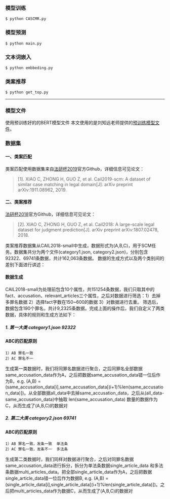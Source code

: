 ### 模型训练
```
$ python CASCMR.py
```

### 模型预测
```
$ python main.py
```

### 文本词嵌入
```
$ python embbeding.py
```

### 类案推荐
```
$ python get_top.py
```
***
### 模型文件
使用预训练好的的BERT模型文件
本文使用的是刘知远老师提供的[预训练模型文件](https://github.com/thunlp/OpenCLaP)。

### 数据集
  #### 一、类案匹配
  类案匹配使用数据集来自[法研杯2019](https://github.com/china-ai-law-challenge/CAIL2019)官方Github，详细信息可见论文：

  >[1].  XIAO C, ZHONG H, GUO Z, et al. Cail2019-scm: A dataset of similar case matching in legal domain[J]. arXiv preprint arXiv:1911.08962, 2019.


  #### 二、类案推荐
  [法研杯2018](https://github.com/china-ai-law-challenge/CAIL2018)官方Github，详细信息可见论文：

  >[2].  XIAO C, ZHONG H, GUO Z, et al. Cail2018: A large-scale legal dataset for judgment prediction[J]. arXiv preprint arXiv:1807.02478, 2018.

  类案推荐数据集从CAIL2018-small中生成，数据形式为(A,B,C)，用于SCM任务。数据集共分为两个文件(category1.json, category2.json)，分别包含92322、69741条数据，共计162,063条数据。
  数据的生成方式以及两个类别间的差别下面进行讲述：
  #### 数据生成
  CAIL2018-small为处理前包含10个属性，共151254条数据，我们只取其中的fact、accusation、relevant_articles三个属性，之后对数据进行筛选：1）去掉多罪名数据 2）选择fact字数在150~600的数据 3）对数据进行去重。
  筛选后，数据包含190个罪名，共计9,2325条数据。完成上面的操作后，我们自定义了两类数据，具体的规则和生成方法如下：

  ##### 1. 第一大类  category1.json  92322
   #### ABC的匹配原则
    1）AB 罪名一致
    2）AC 罪名不一

  生成第一类数据时，我们将同罪名数据进行聚合，之后同罪名全部数据same_accusation_data作为A，之后把数据same_accusation_data错一位后作为B，e.g. (A,B) = (same_accusation_data[i],same_accusation_data[(i+1)%len(same_accusation_data)])。从全部数据all_data中去掉same_accusation_data，之后从(all_data-same_accusation_data)中抽取 len(same_accusation_data) 数量的数据作为C，从而生成了(A,B,C)的数据对

  ##### 2. 第二大类  category2.json  69741
   #### ABC的匹配原则 
    1）AB 罪名一致，发条一致  单法条  
    2）AC 罪名一致，发条不一  多法条

  生成第二类数据时，我们同样对数据进行聚合，之后对同罪名数据same_accusation_data进行拆分，拆分为单法条数据single_article_data 和多法条数据multi_articles_data。把全部single_article_data作为A，之后把数据single_article_data错一位后作为数据B, e.g. (A,B) = (single_article_data[i],single_article_data[(i+1)%len(single_article_data)])。之后把multi_articles_data作为数据C，从而生成了(A,B,C)的数据对



